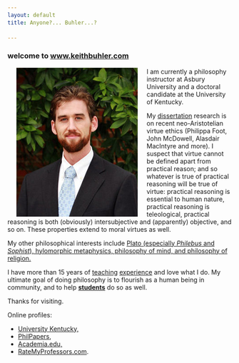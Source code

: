 ```yaml
---
layout: default
title: Anyone?... Buhler...?  

--- 
```


### welcome to www.keithbuhler.com

<img src="/img/keithbuhler-golden.png" alt="Keith" align="left" hspace="20"> 

I am currently a philosophy instructor at Asbury University and a doctoral candidate at the University of Kentucky. 

My [dissertation](/research) research is on recent neo-Aristotelian virtue ethics (Philippa Foot, John McDowell, Alasdair MacIntyre and more). I suspect that virtue cannot be defined apart from practical reason; and so whatever is true of practical reasoning will be true of virtue: practical reasoning is essential to human nature, practical reasoning is teleological, practical reasoning is both (obviously) intersubjective and (apparently) objective, and so on. These properties extend to moral virtues as well. 

My other philosophical interests include [Plato (especially *Philebus* and *Sophist*),  hylomorphic metaphysics, philosophy of mind, and philosophy of religion.](https://uky.academia.edu/KeithBuhler) 

I have more than 15 years of [teaching](/teaching) [experience](/Buhler-CV) and love what I do.  My ultimate goal of doing philosophy is to flourish as a human being in community, and to help [**students**](/philosophy) do so as well. 

Thanks for visiting.

Online profiles: 

* [University Kentucky,](https://philosophy.as.uky.edu/users/kebu226) 
* [PhilPapers,](http://philpapers.org/profile/47267) 
* [Academia.edu,](https://uky.academia.edu/KeithBuhler) 
* [RateMyProfessors.com](http://www.ratemyprofessors.com/ShowRatings.jsp?tid=1822771). 
